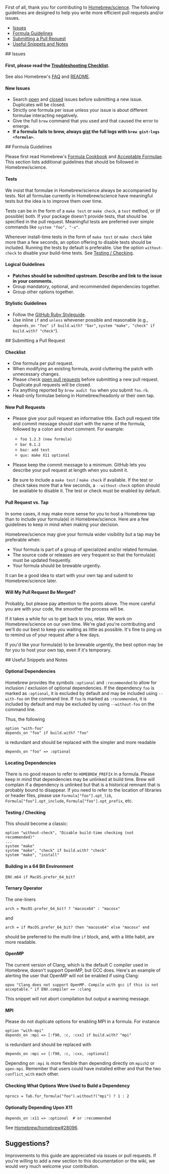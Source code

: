 First of all, thank you for contributing to [Homebrew/science](https://github.com/Homebrew/homebrew-science). The following guidelines are designed to help you write more efficient pull requests and/or issues.

* [Issues](#issues)
* [Formula Guidelines](#formula)
* [Submitting a Pull Request](#pull)
* [Useful Snippets and Notes](#notes)

<a name="issues"/>
## Issues

#### First, please read the [Troubleshooting Checklist](https://github.com/Homebrew/homebrew/blob/master/share/doc/homebrew/Troubleshooting.md#troubleshooting).

See also Homebrew's [FAQ](https://github.com/Homebrew/homebrew/blob/master/share/doc/homebrew/FAQ.md#faq) and [README](https://github.com/Homebrew/homebrew/tree/master/share/doc/homebrew#readme).

#### New Issues

* Search [open](https://github.com/Homebrew/homebrew-science/issues?state=open) and [closed](https://github.com/Homebrew/homebrew-science/issues?page=1&state=closed) issues before submitting a new issue. Duplicates will be closed.
* Strictly one formula per issue unless your issue is about different formulae interacting negatively.
* Give the full `brew` command that you used and that caused the error to emerge.
* **If a formula fails to brew, always [gist](https://gist.github.com) the full logs with `brew gist-logs <formula>`.**

<a name="formula"/>
## Formula Guidelines

Please first read Homebrew's [Formula Cookbook](https://github.com/Homebrew/homebrew/blob/master/share/doc/homebrew/Formula-Cookbook.md) and [Acceptable Formulae](https://github.com/Homebrew/homebrew/blob/master/share/doc/homebrew/Acceptable-Formulae.md). This section lists additional guidelines that should be followed in Homebrew/science.

#### Tests

We insist that formulae in Homebrew/science always be accompanied by tests. Not all formulae currently in Homebrew/science have meaningful tests but the idea is to improve them over time.

Tests can be in the form of a `make test` or `make check`, a `test` method, or (if possible) both. If your package doesn't provide tests, that should be specified in the pull request. Meaningful tests are preferred over simple commands like `system "foo", "-v"`.

Whenever install-time tests in the form of `make test` or `make check` take more than a few seconds, an option offering to disable tests should be included. Running the tests by default is preferable. Use the option `without-check` to disable your build-time tests. See [Testing / Checking](#testing--checking).

#### Logical Guidelines

* **Patches should be submitted upstream. Describe and link to the issue in your comments.**
* Group mandatory, optional, and recommended dependencies together.
* Group other options together.

#### Stylistic Guidelines

* Follow the [GitHub Ruby Styleguide](https://github.com/styleguide/ruby).
* Use inline `if` and `unless` whevener possible and reasonable (e.g., `depends_on "foo" if build.with? "bar"`, `system "make", "check" if build.with? "check"`).

<a name="pull"/>
## Submitting a Pull Request

#### Checklist

* One formula per pull request.
* When modifying an existing formula, avoid cluttering the patch with unnecessary changes.
* Please check [open pull requests](https://github.com/Homebrew/homebrew-science/pulls) before submitting a new pull request. Duplicate pull requests will be closed.
* Fix anything reported by `brew audit foo` when you submit `foo.rb`.
* Head-only formulae belong in Homebrew/headonly or their own tap.

#### New Pull Requests

* Please give your pull request an informative title. Each pull request title and commit message should start with the name of the formula, followed by a colon and short comment. For example:
    - `foo 1.2.3 (new formula)`
    - `bar 0.1.2`
    - `baz: add test`
    - `qux: make X11 optional`

* Please keep the commit message to a minimum. GitHub lets you describe your pull request at length when you submit it.
* Be sure to include a `make test` / `make check` if available. If the test or check takes more that a few seconds, a `--without-check` option should be available to disable it. The test or check must be enabled by default.

#### Pull Request vs. Tap

In some cases, it may make more sense for you to host a Homebrew tap than to include your formula(e) in Homebrew/science. Here are a few guidelines to keep in mind when making your decision.

Homebrew/science may give your formula wider visibility but a tap may be preferable when:

* Your formula is part of a group of specialized and/or related formulae.
* The source code or releases are very frequent so that the formula(e) must be updated frequently.
* Your formula should be brewable urgently.

It can be a good idea to start with your own tap and submit to Homebrew/science later.

#### Will My Pull Request Be Merged?

Probably, but please pay attention to the points above. The more careful you are with your code, the smoother the process will be.

If it takes a while for us to get back to you, relax. We work on Homebrew/science on our own time. We're glad you're contributing and we'll do our best to keep you waiting as little as possible. It's fine to ping us to remind us of your request after a few days.

If you'd like your formula(e) to be brewable urgently, the best option may be for you to host your own tap, even if it's temporary.

<a name="notes"/>
## Useful Snippets and Notes

#### Optional Dependencies

Homebrew provides the symbols `:optional` and `:recommended` to allow for inclusion / exclusion of optional dependencies. If the dependency `foo` is marked as `:optional`, it is excluded by default and may be included using `--with-foo` on the command line. If `foo` is marked as `:recommended`, it is included by default and may be excluded by using `--without-foo` on the command line.

Thus, the following

    option "with-foo"
    depends_on "foo" if build.with? "foo"

is redundant and should be replaced with the simpler and more readable

    depends_on "foo" => :optional

#### Locating Dependencies

There is no good reason to refer to `HOMEBREW_PREFIX` in a formula. Please keep in mind that dependencies may be unlinked at build time. Brew will complain if a dependency is unlinked but that is a historical remnant that is probably bound to disappear. If you need to refer to the location of libraries or header files, please use `Formula["foo"].opt_lib`,  `Formula["foo"].opt_include`, `Formula["foo"].opt_prefix`, etc.

#### Testing / Checking

This should become a classic:

    option "without-check", "Disable build-time checking (not recommended)"
    ...
    system "make"
    system "make", "check" if build.with? "check"
    system "make", "install"

#### Building in a 64 Bit Environment

    ENV.m64 if MacOS.prefer_64_bit?

#### Ternary Operator

The one-liners

    arch = MacOS.prefer_64_bit? ? "macosx64" : "macosx"

and

    arch = if MacOS.prefer_64_bit? then "macosx64" else "macosx" end

should be preferred to the multi-line `if` block, and, with a little habit, are more readable.

#### OpenMP

The current version of Clang, which is the default C compiler used in Homebrew, doesn't support OpenMP, but GCC does. Here's an example of alerting the user that OpenMP will not be enabled if using Clang:

    opoo "Clang does not support OpenMP. Compile with gcc if this is not acceptable." if ENV.compiler == :clang

This snippet will not abort compilation but output a warning message.

#### MPI

Please do not duplicate options for enabling MPI in a formula. For instance

    option "with-mpi"
    depends_on :mpi => [:f90, :c, :cxx] if build.with? "mpi"

is redundant and should be replaced with

    depends_on :mpi => [:f90, :c, :cxx, :optional]

Depending on `:mpi` is more flexible than depending directly on `mpich2` or `open-mpi`. Remember that users could have installed either and that the two `conflict_with` each other.

#### Checking What Options Were Used to Build a Dependency

    nprocs = Tab.for_formula("foo").without?("mpi") ? 1 : 2

#### Optionally Depending Upon X11

    depends_on :x11 => :optional  # or :recommended

See [Homebrew/homebrew#28096](https://github.com/Homebrew/homebrew/pull/28096).

## Suggestions?

Improvements to this guide are appreciated via issues or pull requests. If you're willing to add a new section to this documentation or the wiki, we would very much welcome your contribution.
